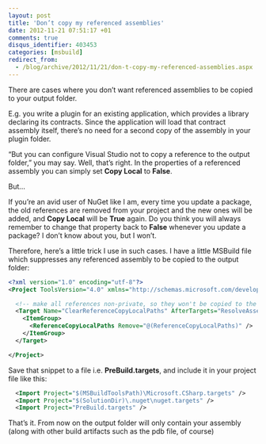 ```yaml
---
layout: post
title: 'Don’t copy my referenced assemblies'
date: 2012-11-21 07:51:17 +01
comments: true
disqus_identifier: 403453
categories: [msbuild]
redirect_from:
  - /blog/archive/2012/11/21/don-t-copy-my-referenced-assemblies.aspx
---
```


There are cases where you don’t want referenced assemblies to be copied to your output folder.

E.g. you write a plugin for an existing application, which provides a library declaring its contracts. Since the application will load that contract assembly itself, there’s no need for a second copy of the assembly in your plugin folder.

“But you can configure Visual Studio not to copy a reference to the output folder,” you may say. Well, that’s right. In the properties of a referenced assembly you can simply set **Copy Local** to **False**.

But…

If you’re an avid user of NuGet like I am, every time you update a package, the old references are removed from your project and the new ones will be added, and **Copy Local** will be **True** again. Do you think you will always remember to change that property back to **False** whenever you update a package? I don’t know about you, but I won’t.

Therefore, here’s a little trick I use in such cases. I have a little MSBuild file which suppresses any referenced assembly to be copied to the output folder:

``` xml
<?xml version="1.0" encoding="utf-8"?>
<Project ToolsVersion="4.0" xmlns="http://schemas.microsoft.com/developer/msbuild/2003">

  <!-- make all references non-private, so they won't be copied to the output folder -->
  <Target Name="ClearReferenceCopyLocalPaths" AfterTargets="ResolveAssemblyReferences">
    <ItemGroup>
      <ReferenceCopyLocalPaths Remove="@(ReferenceCopyLocalPaths)" />
    </ItemGroup>
  </Target>

</Project>
```

Save that snippet to a file i.e. **PreBuild.targets**, and include it in your project file like this:

``` xml
  <Import Project="$(MSBuildToolsPath)\Microsoft.CSharp.targets" />
  <Import Project="$(SolutionDir)\.nuget\nuget.targets" />
  <Import Project="PreBuild.targets" />
```

That’s it. From now on the output folder will only contain your assembly (along with other build artifacts such as the pdb file, of course)

